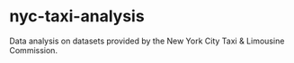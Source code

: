 # nyc-taxi-analysis

Data analysis on datasets provided by the New York City Taxi & Limousine Commission.